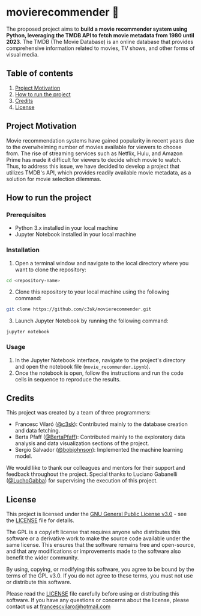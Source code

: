 # movierecommender 🎥
The proposed project aims to **build a movie recommender system using Python, leveraging the TMDB API to fetch movie metadata from 1980 until 2023**. The TMDB (The Movie Database) is an online database that provides comprehensive information related to movies, TV shows, and other forms of visual media.

## Table of contents

1. [Project Motivation](#project-motivation)
2. [How to run the project](#how-to-run-the-project)
3. [Credits](#credits)
4. [License](#license)

## <span id="project-motivation">Project Motivation</span>

Movie recommendation systems have gained popularity in recent years due to the overwhelming number of movies available for viewers to choose from. The rise of streaming services such as Netflix, Hulu, and Amazon Prime has made it difficult for viewers to decide which movie to watch. Thus, to address this issue, we have decided to develop a project that utilizes TMDB's API, which provides readily available movie metadata, as a solution for movie selection dilemmas.

## <span id="how-to-run-the-project">How to run the project</span>

### Prerequisites

- Python 3.x installed in your local machine
- Jupyter Notebook installed in your local machine

### Installation

1. Open a terminal window and navigate to the local directory where you want to clone the repository:
```bash
cd <repository-name>
```

2. Clone this repository to your local machine using the following command:
```bash
git clone https://github.com/c3sk/movierecommender.git
```

3. Launch Jupyter Notebook by running the following command:
```
jupyter notebook
```

### Usage

1.  In the Jupyter Notebook interface, navigate to the project's directory and open the notebook file (`movie_recommender.ipynb`).
2.  Once the notebook is open, follow the instructions and run the code cells in sequence to reproduce the results.

## <span id="credits">Credits</span>

This project was created by a team of three programmers:

- Francesc Vilaró ([@c3sk](https://github.com/c3sk)): Contributed mainly to the database creation and data fetching.
- Berta Pfaff ([@BertaPfaff](https://github.com/BertaPfaff)): Contributed mainly to the exploratory data analysis and data visualization sections of the project.
- Sergio Salvador ([@bobjohnson](https://github.com/bobjohnson)): Implemented the machine learning model.

We would like to thank our colleagues and mentors for their support and feedback throughout the project. Special thanks to Luciano Gabanelli ([@LuchoGabba](https://github.com/LuchoGabba)) for supervising the execution of this project.

## <span id="license">License</span>

This project is licensed under the [GNU General Public License v3.0](https://www.gnu.org/licenses/gpl-3.0.en.html) - see the [LICENSE](https://chat.openai.com/LICENSE) file for details.

The GPL is a copyleft license that requires anyone who distributes this software or a derivative work to make the source code available under the same license. This ensures that the software remains free and open-source, and that any modifications or improvements made to the software also benefit the wider community.

By using, copying, or modifying this software, you agree to be bound by the terms of the GPL v3.0. If you do not agree to these terms, you must not use or distribute this software.

Please read the [LICENSE](https://chat.openai.com/LICENSE) file carefully before using or distributing this software. If you have any questions or concerns about the license, please contact us at francescvilaro@hotmail.com

